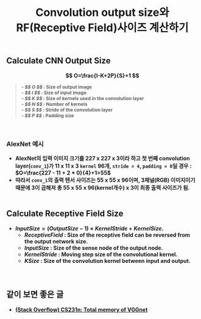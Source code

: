 ﻿---
layout: post
title: Convolution output size와 RF(Receptive Field)사이즈 계산하기
tags: [DL, CV, CNN, Receptive Field]
categories: [MLDLStudy]
comments: true
sitemap: true
image: /assets/img/devlog/MLDLStudy/convsize.png
accent_image: 
  background: url('/assets/img/sidebar-bg.gif') center/cover
  overlay: false
accent_color: '#ccc'
theme_color: '#ccc'
description: >
  Convolution output size와 RF(Receptive Field) Size를 계산하는 공식입니다. 
related_posts:
    - /devlog/_posts/Event&Seminar/2019-02-23-NAVERVisionAIHack.md
---
## Calculate CNN Output Size
<b>$$ O=\frac{I-K+2P}{S}+1 $$

<Blockquote><span style="font-size:9pt">
- <b><i>$$ O $$</i></b> : Size of output image <br>
- <b><i>$$ I $$</i></b> : Size of input image<br>
- <b><i>$$ K $$</i></b> : Size of kernels used in the convolution layer<br>
- <b><i>$$ N $$</i></b> : Number of kernels<br>
- <b><i>$$ S $$</i></b> : Stride of the convolution layer<br>
- <b><i>$$ P $$</i></b> : Padding size<br>
</span></Blockquote><br>

### AlexNet 예시
  - AlexNet의 입력 이미지 크기를 227 x 227 x 3이라 하고 첫 번째 convolution layer(`conv_1`)가 11 x 11 x 3 `kernel` 96개, `stride = 4`, `padding = 0`일 경우 : $O=\frac{227 - 11 + 2 * 0}{4}+1=55$
  - 따라서 `conv_1`의 출력 텐서 사이즈는 55 x 55 x 96이며, 3채널(RGB) 이미지이기 때문에 3이 곱해져 총 55 x 55 x 96(kernel개수) x 3이 최종 출력 사이즈가 됨.
<br><br>

## Calculate Receptive Field Size
- <b>$InputSize=(OutputSize\ -\ 1)\times KernelStride+KernelSize.$</b>
  - <b><i>$ReceptiveField$</i></b> : Size of the receptive field can be reversed from the output network size.<br>
  - <b><i>$InputSize$</i></b> : Size of the sense node of the output node. <br>
  - <b><i>$KernelStride$</i></b> : Moving step size of the convolutional kernel.<br>
  - <b><i>$KSize$</i></b> : Size of the convolution kernel between input and output.<br>
<br><br>

## 같이 보면 좋은 글
- [(Stack Overflow) CS231n: Total memory of VGGnet](https://stackoverflow.com/questions/49423323/cs231n-total-memory-of-vggnet)
